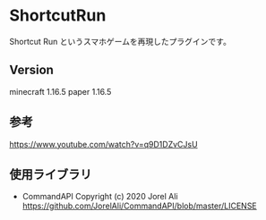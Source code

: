 # ShortcutRun
Shortcut Run というスマホゲームを再現したプラグインです。
## Version
minecraft 1.16.5
paper 1.16.5
## 参考
https://www.youtube.com/watch?v=q9D1DZvCJsU
## 使用ライブラリ
* CommandAPI Copyright (c) 2020 Jorel Ali https://github.com/JorelAli/CommandAPI/blob/master/LICENSE
